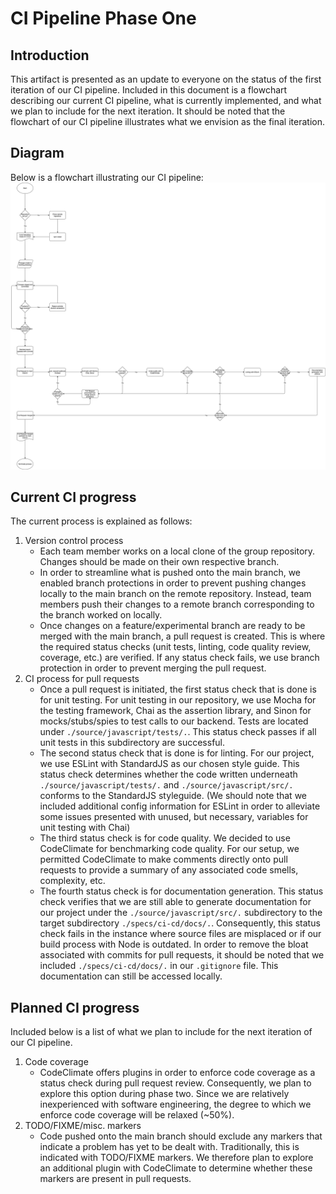 # CI Pipeline Phase One
## Introduction
This artifact is presented as an update to everyone on the status of the first iteration of our CI pipeline.
Included in this document is a flowchart describing our current CI pipeline, what is currently implemented, and
what we plan to include for the next iteration. It should be noted that the flowchart of our CI pipeline illustrates
what we envision as the final iteration.

## Diagram
Below is a flowchart illustrating our CI pipeline:
![CI pipeline](phase1.png)

## Current CI progress
The current process is explained as follows:
1. Version control process
   - Each team member works on a local clone of the group repository. Changes should be made on their own respective branch.
   - In order to streamline what is pushed onto the main branch, we enabled branch protections in order to prevent pushing changes locally to the main branch on the remote repository. Instead, team members push their changes to a remote branch corresponding to the branch worked on locally.
   - Once changes on a feature/experimental branch are ready to be merged with the main branch, a pull request is created. This is where the required status checks (unit tests, linting, code quality review, coverage, etc.) are verified. If any status check fails, we use branch protection in order to prevent merging the pull request.
2. CI process for pull requests
   - Once a pull request is initiated, the first status check that is done is for unit testing. For unit testing in our repository, we use Mocha for the testing framework, Chai as the assertion library, and Sinon for mocks/stubs/spies to test calls to our backend. Tests are located under `./source/javascript/tests/.`. This status check passes if all unit tests in this subdirectory are successful.
   - The second status check that is done is for linting. For our project, we use ESLint with StandardJS as our chosen style guide. This status check determines whether the code written underneath `./source/javascript/tests/.` and `./source/javascript/src/.` conforms to the StandardJS styleguide. (We should note that we included additional config information for ESLint in order to alleviate some issues presented with unused, but necessary, variables for unit testing with Chai)
   - The third status check is for code quality. We decided to use CodeClimate for benchmarking code quality. For our setup, we permitted CodeClimate to make comments directly onto pull requests to provide a summary of any associated code smells, complexity, etc.
   - The fourth status check is for documentation generation. This status check verifies that we are still able to generate documentation for our project under the `./source/javascript/src/.` subdirectory to the target subdirectory `./specs/ci-cd/docs/.`. Consequently, this status check fails in the instance where source files are misplaced or if our build process with Node is outdated. In order to remove the bloat associated with commits for pull requests, it should be noted that we included `./specs/ci-cd/docs/.` in our `.gitignore` file. This documentation can still be accessed locally.

## Planned CI progress
Included below is a list of what we plan to include for the next iteration of our CI pipeline.
1. Code coverage
   - CodeClimate offers plugins in order to enforce code coverage as a status check during pull request review. Consequently, we plan to explore this option during phase two. Since we are relatively inexperienced with software engineering, the degree to which we enforce code coverage will be relaxed (~50%).
2. TODO/FIXME/misc. markers
   - Code pushed onto the main branch should exclude any markers that indicate a problem has yet to be dealt with. Traditionally, this is indicated with TODO/FIXME markers. We therefore plan to explore an additional plugin with CodeClimate to determine whether these markers are present in pull requests.


